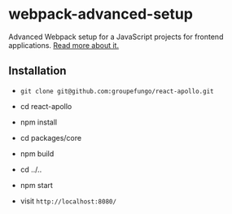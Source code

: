 # webpack-advanced-setup

Advanced Webpack setup for a JavaScript projects for frontend applications. [Read more about it.](https://www.robinwieruch.de/webpack-advanced-setup-tutorial/)

## Installation

* `git clone git@github.com:groupefungo/react-apollo.git`
* cd react-apollo
* npm install

* cd packages/core
* npm build

* cd ../..
* npm start
* visit `http://localhost:8080/`